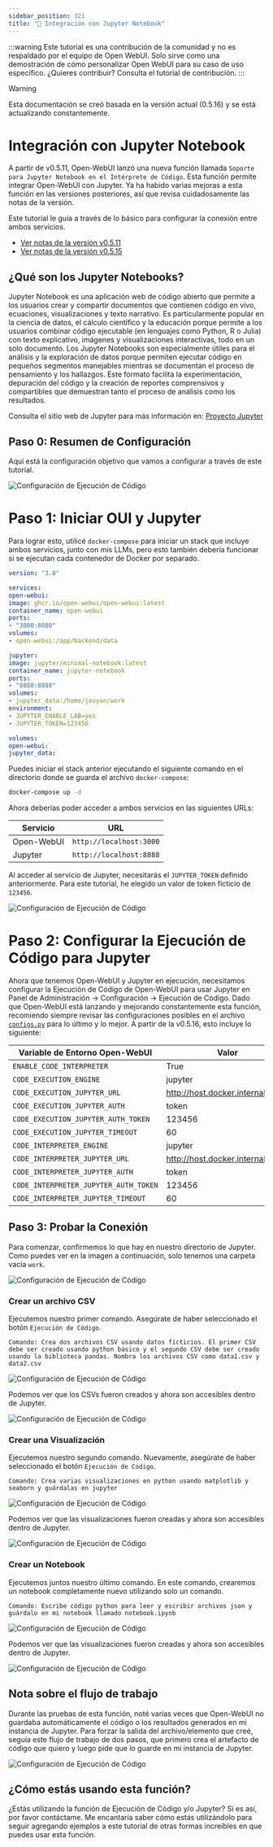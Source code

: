 ```yaml
---
sidebar_position: 321
title: "🐍 Integración con Jupyter Notebook"
---
```


:::warning
Este tutorial es una contribución de la comunidad y no es respaldado por el equipo de Open WebUI. Solo sirve como una demostración de cómo personalizar Open WebUI para su caso de uso específico. ¿Quieres contribuir? Consulta el tutorial de contribución.
:::

> [!WARNING]
> Esta documentación se creó basada en la versión actual (0.5.16) y se está actualizando constantemente.


# Integración con Jupyter Notebook

A partir de v0.5.11, Open-WebUI lanzó una nueva función llamada `Soporte para Jupyter Notebook en el Intérprete de Código`. Esta función permite integrar Open-WebUI con Jupyter. Ya ha habido varias mejoras a esta función en las versiones posteriores, así que revisa cuidadosamente las notas de la versión.

Este tutorial le guía a través de lo básico para configurar la conexión entre ambos servicios.

- [Ver notas de la versión v0.5.11](https://github.com/open-webui/open-webui/releases/tag/v0.5.11)
- [Ver notas de la versión v0.5.15](https://github.com/open-webui/open-webui/releases/tag/v0.5.14)

## ¿Qué son los Jupyter Notebooks?

Jupyter Notebook es una aplicación web de código abierto que permite a los usuarios crear y compartir documentos que contienen código en vivo, ecuaciones, visualizaciones y texto narrativo. Es particularmente popular en la ciencia de datos, el cálculo científico y la educación porque permite a los usuarios combinar código ejecutable (en lenguajes como Python, R o Julia) con texto explicativo, imágenes y visualizaciones interactivas, todo en un solo documento. Los Jupyter Notebooks son especialmente útiles para el análisis y la exploración de datos porque permiten ejecutar código en pequeños segmentos manejables mientras se documentan el proceso de pensamiento y los hallazgos. Este formato facilita la experimentación, depuración del código y la creación de reportes comprensivos y compartibles que demuestran tanto el proceso de análisis como los resultados.

Consulta el sitio web de Jupyter para más información en: [Proyecto Jupyter](https://jupyter.org/)

## Paso 0: Resumen de Configuración

Aquí está la configuración objetivo que vamos a configurar a través de este tutorial.

![Configuración de Ejecución de Código](/images/tutorials/jupyter/jupyter-code-execution.png)

# Paso 1: Iniciar OUI y Jupyter

Para lograr esto, utilicé `docker-compose` para iniciar un stack que incluye ambos servicios, junto con mis LLMs, pero esto también debería funcionar si se ejecutan cada contenedor de Docker por separado.

```yaml title="docker-compose.yml"
version: "3.8"

services:
open-webui:
image: ghcr.io/open-webui/open-webui:latest
container_name: open-webui
ports:
- "3000:8080"
volumes:
- open-webui:/app/backend/data

jupyter:
image: jupyter/minimal-notebook:latest
container_name: jupyter-notebook
ports:
- "8888:8888"
volumes:
- jupyter_data:/home/jovyan/work
environment:
- JUPYTER_ENABLE_LAB=yes
- JUPYTER_TOKEN=123456

volumes:
open-webui:
jupyter_data:
```

Puedes iniciar el stack anterior ejecutando el siguiente comando en el directorio donde se guarda el archivo `docker-compose`:

```bash title="Ejecutar docker-compose"
docker-compose up -d
```

Ahora deberías poder acceder a ambos servicios en las siguientes URLs:

| Servicio | URL |
| ---------- | ----------------------- |
| Open-WebUI | `http://localhost:3000` |
| Jupyter | `http://localhost:8888` |

Al acceder al servicio de Jupyter, necesitarás el `JUPYTER_TOKEN` definido anteriormente. Para este tutorial, he elegido un valor de token ficticio de `123456`.

![Configuración de Ejecución de Código](/images/tutorials/jupyter/jupyter-token.png)

# Paso 2: Configurar la Ejecución de Código para Jupyter

Ahora que tenemos Open-WebUI y Jupyter en ejecución, necesitamos configurar la Ejecución de Código de Open-WebUI para usar Jupyter en Panel de Administración -> Configuración -> Ejecución de Código. Dado que Open-WebUI está lanzando y mejorando constantemente esta función, recomiendo siempre revisar las configuraciones posibles en el archivo [`configs.py`](https://github.com/open-webui/open-webui/blob/6fedd72e3973e1d13c9daf540350cd822826bf27/backend/open_webui/routers/configs.py#L72) para lo último y lo mejor. A partir de la v0.5.16, esto incluye lo siguiente:

| Variable de Entorno Open-WebUI | Valor |
| ------------------------------------- | -------------------------------- |
| `ENABLE_CODE_INTERPRETER` | True |
| `CODE_EXECUTION_ENGINE` | jupyter |
| `CODE_EXECUTION_JUPYTER_URL` | http://host.docker.internal:8888 |
| `CODE_EXECUTION_JUPYTER_AUTH` | token |
| `CODE_EXECUTION_JUPYTER_AUTH_TOKEN` | 123456 |
| `CODE_EXECUTION_JUPYTER_TIMEOUT` | 60 |
| `CODE_INTERPRETER_ENGINE` | jupyter |
| `CODE_INTERPRETER_JUPYTER_URL` | http://host.docker.internal:8888 |
| `CODE_INTERPRETER_JUPYTER_AUTH` | token |
| `CODE_INTERPRETER_JUPYTER_AUTH_TOKEN` | 123456 |
| `CODE_INTERPRETER_JUPYTER_TIMEOUT` | 60 |

## Paso 3: Probar la Conexión

Para comenzar, confirmemos lo que hay en nuestro directorio de Jupyter. Como puedes ver en la imagen a continuación, solo tenemos una carpeta vacía `work`.

![Configuración de Ejecución de Código](/images/tutorials/jupyter/jupyter-empty.png)

### Crear un archivo CSV

Ejecutemos nuestro primer comando. Asegúrate de haber seleccionado el botón `Ejecución de Código`.

```
Comando: Crea dos archivos CSV usando datos ficticios. El primer CSV debe ser creado usando python básico y el segundo CSV debe ser creado usando la biblioteca pandas. Nombra los archivos CSV como data1.csv y data2.csv
```

![Configuración de Ejecución de Código](/images/tutorials/jupyter/jupyter-create-csv.png)

Podemos ver que los CSVs fueron creados y ahora son accesibles dentro de Jupyter.

![Configuración de Ejecución de Código](/images/tutorials/jupyter/jupyter-view-csv.png)

### Crear una Visualización

Ejecutemos nuestro segundo comando. Nuevamente, asegúrate de haber seleccionado el botón `Ejecución de Código`.

```
Comando: Crea varias visualizaciones en python usando matplotlib y seaborn y guárdalas en jupyter
```

![Configuración de Ejecución de Código](/images/tutorials/jupyter/jupyter-create-viz.png)

Podemos ver que las visualizaciones fueron creadas y ahora son accesibles dentro de Jupyter.

![Configuración de Ejecución de Código](/images/tutorials/jupyter/jupyter-view-viz.png)

### Crear un Notebook

Ejecutemos juntos nuestro último comando. En este comando, crearemos un notebook completamente nuevo utilizando solo un comando.

```
Comando: Escribe código python para leer y escribir archivos json y guárdalo en mi notebook llamado notebook.ipynb
```

![Configuración de Ejecución de Código](/images/tutorials/jupyter/jupyter-create-notebook.png)

Podemos ver que las visualizaciones fueron creadas y ahora son accesibles dentro de Jupyter.

![Configuración de Ejecución de Código](/images/tutorials/jupyter/jupyter-view-notebook.png)

## Nota sobre el flujo de trabajo

Durante las pruebas de esta función, noté varias veces que Open-WebUI no guardaba automáticamente el código o los resultados generados en mi instancia de Jupyter. Para forzar la salida del archivo/elemento que creé, seguía este flujo de trabajo de dos pasos, que primero crea el artefacto de código que quiero y luego pide que lo guarde en mi instancia de Jupyter.

![Configuración de Ejecución de Código](/images/tutorials/jupyter/jupyter-workflow.png)

## ¿Cómo estás usando esta función?

¿Estás utilizando la función de Ejecución de Código y/o Jupyter? Si es así, por favor contáctame. Me encantaría saber cómo estás utilizándolo para seguir agregando ejemplos a este tutorial de otras formas increíbles en que puedes usar esta función.
